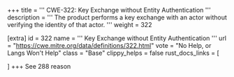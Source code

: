 +++
title = '''
CWE-322: Key Exchange without Entity Authentication
'''
description	= '''
The product performs a key exchange with an actor without verifying the identity of that actor.
'''
weight = 322

[extra]
id = 322
name = '''
Key Exchange without Entity Authentication
'''
url = "https://cwe.mitre.org/data/definitions/322.html"
vote = "No Help, or Langs Won't Help"
class = "Base"
clippy_helps = false
rust_docs_links = [
	
]
+++
See 288 reason